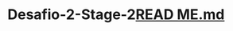 # Desafio-2-Stage-2[READ ME.md](https://github.com/Neoghostbr-ms22/Desafio-2-Stage-2/files/9698373/READ.ME.md)
